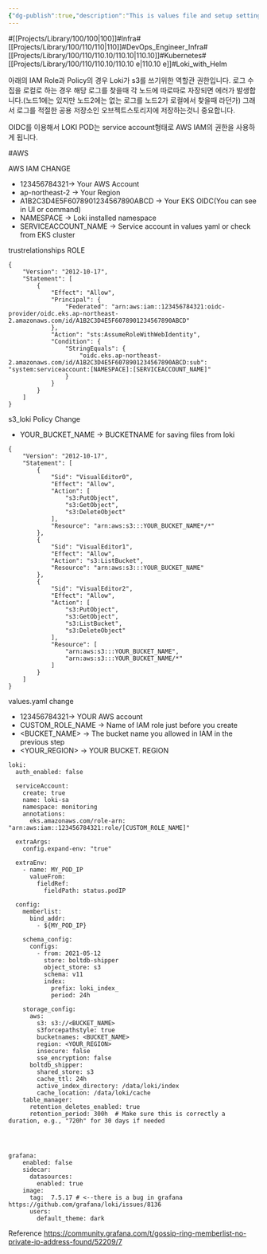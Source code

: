 ```yaml
---
{"dg-publish":true,"description":"This is values file and setup setting for install Loki. Especially when you using some custom CIDR, you will get memberlist private error","permalink":"/projects/library/100/110/110-10/110-10-e/","dgPassFrontmatter":true,"noteIcon":"0","created":"2024-05-13T09:29:54.719+09:00","updated":"2024-05-13T13:21:04.110+09:00"}
---
```


#[[Projects/Library/100/100\|100]]#Infra#[[Projects/Library/100/110/110\|110]]#DevOps_Engineer_Infra#[[Projects/Library/100/110/110.10/110.10\|110.10]]#Kubernetes#[[Projects/Library/100/110/110.10/110.10 e\|110.10 e]]#Loki_with_Helm

아래의 IAM Role과 Policy의 경우 Loki가 s3를 쓰기위한 역할관 권한입니다. 로그 수집을 로컬로 하는 경우 해당 로그를 찾을때 각 노드에 따로따로 자장되면 에러가 발생합니다.(노드1에는 있지만 노드2에는 없는 로그를 노드2가 로컬에서 찾을때 라던가)
그래서 로그를 적절한 공용 저장소인 오브젝트스토리지에 저장하는것니 중요합니다.

OIDC를 이용해서 LOKI POD는 service account형태로 AWS IAM의 권한을 사용하게 됩니다.


#AWS

AWS IAM
CHANGE
- 123456784321-> Your AWS Account
- ap-northeast-2 -> Your Region
- A1B2C3D4E5F6078901234567890ABCD -> Your EKS OIDC(You can see in UI or command)
- NAMESPACE -> Loki installed namespace
- SERVICEACCOUNT_NAME -> Service account in values yaml or check from EKS cluster


trustrelationships ROLE 
```
{
    "Version": "2012-10-17",
    "Statement": [
        {
            "Effect": "Allow",
            "Principal": {
                "Federated": "arn:aws:iam::123456784321:oidc-provider/oidc.eks.ap-northeast-2.amazonaws.com/id/A1B2C3D4E5F6078901234567890ABCD"
            },
            "Action": "sts:AssumeRoleWithWebIdentity",
            "Condition": {
                "StringEquals": {
                    "oidc.eks.ap-northeast-2.amazonaws.com/id/A1B2C3D4E5F6078901234567890ABCD:sub": "system:serviceaccount:[NAMESPACE]:[SERVICEACCOUNT_NAME]"
                }
            }
        }
    ]
}
```






s3_loki Policy
Change
- YOUR_BUCKET_NAME -> BUCKETNAME for saving files from loki

```
{
    "Version": "2012-10-17",
    "Statement": [
        {
            "Sid": "VisualEditor0",
            "Effect": "Allow",
            "Action": [
                "s3:PutObject",
                "s3:GetObject",
                "s3:DeleteObject"
            ],
            "Resource": "arn:aws:s3:::YOUR_BUCKET_NAME*/*"
        },
        {
            "Sid": "VisualEditor1",
            "Effect": "Allow",
            "Action": "s3:ListBucket",
            "Resource": "arn:aws:s3:::YOUR_BUCKET_NAME"
        },
        {
            "Sid": "VisualEditor2",
            "Effect": "Allow",
            "Action": [
                "s3:PutObject",
                "s3:GetObject",
                "s3:ListBucket",
                "s3:DeleteObject"
            ],
            "Resource": [
                "arn:aws:s3:::YOUR_BUCKET_NAME",
                "arn:aws:s3:::YOUR_BUCKET_NAME/*"
            ]
        }
    ]
}
```





values.yaml
change
- 123456784321-> YOUR AWS account
- CUSTOM_ROLE_NAME -> Name of IAM role just before you create
- <BUCKET_NAME> -> The bucket name you allowed in IAM in the previous step
- <YOUR_REGION> -> YOUR BUCKET. REGION
```
loki:
  auth_enabled: false

  serviceAccount:
    create: true
    name: loki-sa
    namespace: monitoring
    annotations:
      eks.amazonaws.com/role-arn: "arn:aws:iam::123456784321:role/[CUSTOM_ROLE_NAME]"

  extraArgs:
    config.expand-env: "true"

  extraEnv:
    - name: MY_POD_IP
      valueFrom:
        fieldRef:
          fieldPath: status.podIP

  config:
    memberlist:
      bind_addr:
        - ${MY_POD_IP}

    schema_config:
      configs:
        - from: 2021-05-12
          store: boltdb-shipper
          object_store: s3
          schema: v11
          index:
            prefix: loki_index_
            period: 24h

    storage_config:
      aws:
        s3: s3://<BUCKET_NAME>
        s3forcepathstyle: true
        bucketnames: <BUCKET_NAME>
        region: <YOUR_REGION>
        insecure: false
        sse_encryption: false
      boltdb_shipper:
        shared_store: s3
        cache_ttl: 24h
        active_index_directory: /data/loki/index
        cache_location: /data/loki/cache
    table_manager:
      retention_deletes_enabled: true
      retention_period: 300h  # Make sure this is correctly a duration, e.g., "720h" for 30 days if needed




grafana:
    enabled: false
    sidecar:
      datasources:
        enabled: true
    image:
      tag:  7.5.17 # <--there is a bug in grafana https://github.com/grafana/loki/issues/8136
      users:
        default_theme: dark
```


Reference
https://community.grafana.com/t/gossip-ring-memberlist-no-private-ip-address-found/52209/7
